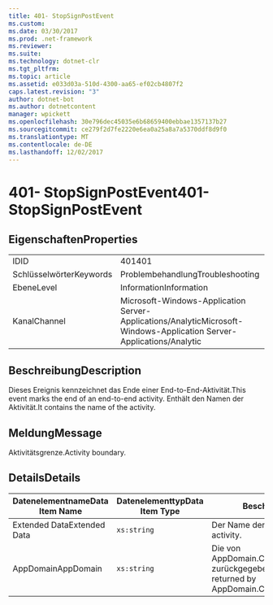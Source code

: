 ```yaml
---
title: 401- StopSignPostEvent
ms.custom: 
ms.date: 03/30/2017
ms.prod: .net-framework
ms.reviewer: 
ms.suite: 
ms.technology: dotnet-clr
ms.tgt_pltfrm: 
ms.topic: article
ms.assetid: e033d03a-510d-4300-aa65-ef02cb4807f2
caps.latest.revision: "3"
author: dotnet-bot
ms.author: dotnetcontent
manager: wpickett
ms.openlocfilehash: 30e796dec45035e6b68659400ebbae1357137b27
ms.sourcegitcommit: ce279f2d7fe2220e6ea0a25a8a7a5370ddf8d9f0
ms.translationtype: MT
ms.contentlocale: de-DE
ms.lasthandoff: 12/02/2017
---
```

# <a name="401--stopsignpostevent"></a><span data-ttu-id="5e841-102">401- StopSignPostEvent</span><span class="sxs-lookup"><span data-stu-id="5e841-102">401- StopSignPostEvent</span></span>
## <a name="properties"></a><span data-ttu-id="5e841-103">Eigenschaften</span><span class="sxs-lookup"><span data-stu-id="5e841-103">Properties</span></span>  
  
|||  
|-|-|  
|<span data-ttu-id="5e841-104">ID</span><span class="sxs-lookup"><span data-stu-id="5e841-104">ID</span></span>|<span data-ttu-id="5e841-105">401</span><span class="sxs-lookup"><span data-stu-id="5e841-105">401</span></span>|  
|<span data-ttu-id="5e841-106">Schlüsselwörter</span><span class="sxs-lookup"><span data-stu-id="5e841-106">Keywords</span></span>|<span data-ttu-id="5e841-107">Problembehandlung</span><span class="sxs-lookup"><span data-stu-id="5e841-107">Troubleshooting</span></span>|  
|<span data-ttu-id="5e841-108">Ebene</span><span class="sxs-lookup"><span data-stu-id="5e841-108">Level</span></span>|<span data-ttu-id="5e841-109">Information</span><span class="sxs-lookup"><span data-stu-id="5e841-109">Information</span></span>|  
|<span data-ttu-id="5e841-110">Kanal</span><span class="sxs-lookup"><span data-stu-id="5e841-110">Channel</span></span>|<span data-ttu-id="5e841-111">Microsoft-Windows-Application Server-Applications/Analytic</span><span class="sxs-lookup"><span data-stu-id="5e841-111">Microsoft-Windows-Application Server-Applications/Analytic</span></span>|  
  
## <a name="description"></a><span data-ttu-id="5e841-112">Beschreibung</span><span class="sxs-lookup"><span data-stu-id="5e841-112">Description</span></span>  
 <span data-ttu-id="5e841-113">Dieses Ereignis kennzeichnet das Ende einer End-to-End-Aktivität.</span><span class="sxs-lookup"><span data-stu-id="5e841-113">This event marks the end of an end-to-end activity.</span></span> <span data-ttu-id="5e841-114">Enthält den Namen der Aktivität.</span><span class="sxs-lookup"><span data-stu-id="5e841-114">It contains the name of the activity.</span></span>  
  
## <a name="message"></a><span data-ttu-id="5e841-115">Meldung</span><span class="sxs-lookup"><span data-stu-id="5e841-115">Message</span></span>  
 <span data-ttu-id="5e841-116">Aktivitätsgrenze.</span><span class="sxs-lookup"><span data-stu-id="5e841-116">Activity boundary.</span></span>  
  
## <a name="details"></a><span data-ttu-id="5e841-117">Details</span><span class="sxs-lookup"><span data-stu-id="5e841-117">Details</span></span>  
  
|<span data-ttu-id="5e841-118">Datenelementname</span><span class="sxs-lookup"><span data-stu-id="5e841-118">Data Item Name</span></span>|<span data-ttu-id="5e841-119">Datenelementtyp</span><span class="sxs-lookup"><span data-stu-id="5e841-119">Data Item Type</span></span>|<span data-ttu-id="5e841-120">Beschreibung</span><span class="sxs-lookup"><span data-stu-id="5e841-120">Description</span></span>|  
|--------------------|--------------------|-----------------|  
|<span data-ttu-id="5e841-121">Extended Data</span><span class="sxs-lookup"><span data-stu-id="5e841-121">Extended Data</span></span>|`xs:string`|<span data-ttu-id="5e841-122">Der Name der Aktivität.</span><span class="sxs-lookup"><span data-stu-id="5e841-122">The name of the activity.</span></span>|  
|<span data-ttu-id="5e841-123">AppDomain</span><span class="sxs-lookup"><span data-stu-id="5e841-123">AppDomain</span></span>|`xs:string`|<span data-ttu-id="5e841-124">Die von AppDomain.CurrentDomain.FriendlyName zurückgegebene Zeichenfolge.</span><span class="sxs-lookup"><span data-stu-id="5e841-124">The string returned by AppDomain.CurrentDomain.FriendlyName.</span></span>|
